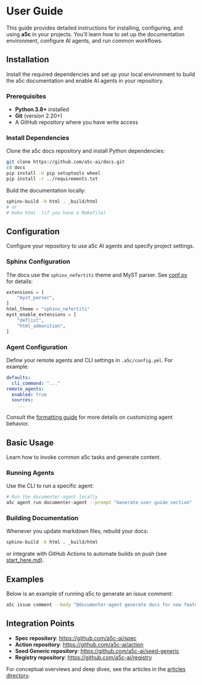 # User Guide

This guide provides detailed instructions for installing, configuring, and using **a5c** in your projects. You'll learn how to set up the documentation environment, configure AI agents, and run common workflows.

## Installation

Install the required dependencies and set up your local environment to build the a5c documentation and enable AI agents in your repository.

### Prerequisites

- **Python 3.8+** installed
- **Git** (version 2.20+)
- A GitHub repository where you have write access

### Install Dependencies

Clone the a5c docs repository and install Python dependencies:

```bash
git clone https://github.com/a5c-ai/docs.git
cd docs
pip install -U pip setuptools wheel
pip install -r ../requirements.txt
```

Build the documentation locally:

```bash
sphinx-build -b html . _build/html
# or
# make html  (if you have a Makefile)
```

## Configuration

Configure your repository to use a5c AI agents and specify project settings.

### Sphinx Configuration

The docs use the `sphinx_nefertiti` theme and MyST parser. See [conf.py](conf.py) for details:

```python
extensions = [
    "myst_parser",
]
html_theme = "sphinx_nefertiti"
myst_enable_extensions = [
    "deflist",
    "html_admonition",
]
```

### Agent Configuration

Define your remote agents and CLI settings in `.a5c/config.yml`. For example:

```yaml
defaults:
  cli_command: "..."
remote_agents:
  enabled: true
  sources:
    ...
```

Consult the [formatting guide](format.md) for more details on customizing agent behavior.

## Basic Usage

Learn how to invoke common a5c tasks and generate content.

### Running Agents

Use the CLI to run a specific agent:

```bash
# Run the documenter-agent locally
a5c agent run documenter-agent --prompt "Generate user guide section"
```

### Building Documentation

Whenever you update markdown files, rebuild your docs:

```bash
sphinx-build -b html . _build/html
```

or integrate with GitHub Actions to automate builds on push (see [start_here.md](start_here.md)).

## Examples

Below is an example of running a5c to generate an issue comment:

```bash
a5c issue comment --body "@documenter-agent generate docs for new feature"
```

## Integration Points

- **Spec repository**: https://github.com/a5c-ai/spec
- **Action repository**: https://github.com/a5c-ai/action
- **Seed Generic repository**: https://github.com/a5c-ai/seed-generic
- **Registry repository**: https://github.com/a5c-ai/registry

For conceptual overviews and deep dives, see the articles in the [articles directory](https://github.com/a5c-ai/docs/tree/main/articles).
